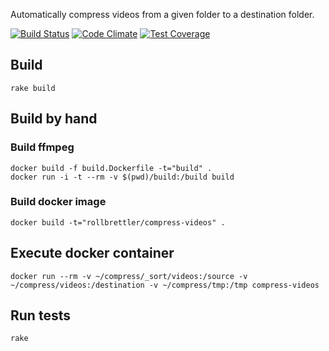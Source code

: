 Automatically compress videos from a given folder to a destination folder.

[![Build Status](https://travis-ci.org/rollbrettler/compress-videos.svg?branch=master)](https://travis-ci.org/rollbrettler/compress-videos)
[![Code Climate](https://codeclimate.com/github/rollbrettler/compress-videos/badges/gpa.svg)](https://codeclimate.com/github/rollbrettler/compress-videos)
[![Test Coverage](https://codeclimate.com/github/rollbrettler/compress-videos/badges/coverage.svg)](https://codeclimate.com/github/rollbrettler/compress-videos/coverage)

## Build
```
rake build
```

## Build by hand

### Build ffmpeg
```
docker build -f build.Dockerfile -t="build" .
docker run -i -t --rm -v $(pwd)/build:/build build
```

### Build docker image
```
docker build -t="rollbrettler/compress-videos" .
```

## Execute docker container
```
docker run --rm -v ~/compress/_sort/videos:/source -v ~/compress/videos:/destination -v ~/compress/tmp:/tmp compress-videos
```

## Run tests

```
rake
```
